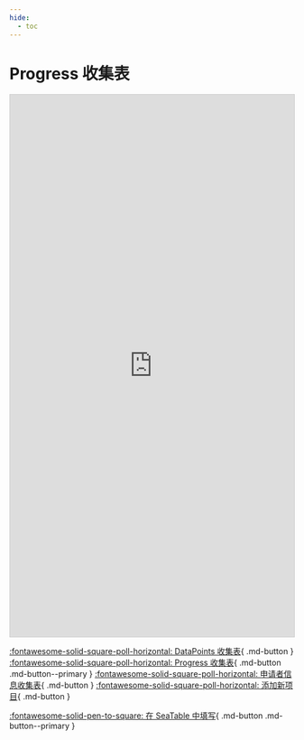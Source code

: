 ```yaml
---
hide:
  - toc
---
```


# Progress 收集表

<iframe className="dtable-embed" src="https://cloud.seatable.cn/dtable/collection-tables/0d5ae881-02d2-4cc8-8c33-a7b958d751e5/" frameBorder="0" width="100%" height="960" style="background: transparent; border: 1px solid #ccc;"></iframe>

[:fontawesome-solid-square-poll-horizontal: DataPoints 收集表](newdatapoints.md){ .md-button } [:fontawesome-solid-square-poll-horizontal: Progress 收集表](newprogress.md){ .md-button .md-button--primary } [:fontawesome-solid-square-poll-horizontal: 申请者信息收集表](newapplicant.md){ .md-button } [:fontawesome-solid-square-poll-horizontal: 添加新项目](newprogram.md){ .md-button }

[:fontawesome-solid-pen-to-square: 在 SeaTable 中填写](https://cloud.seatable.cn/dtable/collection-tables/0d5ae881-02d2-4cc8-8c33-a7b958d751e5/){ .md-button .md-button--primary }
